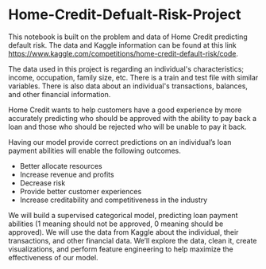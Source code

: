 # Home-Credit-Defualt-Risk-Project

This notebook is built on the problem and data of Home Credit predicting default risk. The data and Kaggle information can be found at this link https://www.kaggle.com/competitions/home-credit-default-risk/code.

The data used in this project is regarding an individual's characteristics; income, occupation, family size, etc. There is a train and test file with similar variables. There is also data about an individual's transactions, balances, and other financial information.

Home Credit wants to help customers have a good experience by more accurately predicting who should be approved with the ability to pay back a loan and those who should be rejected who will be unable to pay it back.

Having our model provide correct predictions on an individual’s loan payment abilities will enable the following outcomes.
- Better allocate resources
- Increase revenue and profits
- Decrease risk
- Provide better customer experiences
- Increase creditability and competitiveness in the industry

We will build a supervised categorical model, predicting loan payment abilities (1 meaning should not be approved, 0 meaning should be approved). We will use the data from Kaggle about the individual, their transactions, and other financial data. We’ll explore the data, clean it, create visualizations, and perform feature engineering to help maximize the effectiveness of our model.
